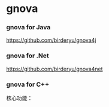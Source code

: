# gnova

### gnova for Java
https://github.com/birderyu/gnova4j
### gnova for .Net
https://github.com/birderyu/gnova4net
### gnova for C++

核心功能：

